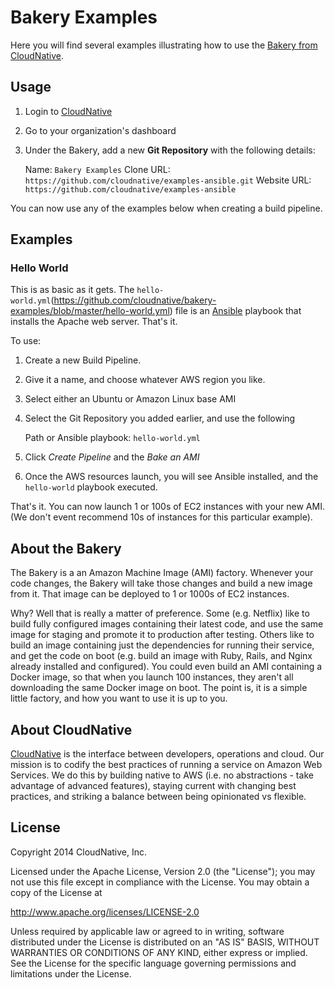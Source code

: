 # Bakery Examples

Here you will find several examples illustrating how to use the [Bakery from CloudNative](https://cloudnative.io/).

## Usage

1.  Login to [CloudNative](https://cloudnative.io/)
1.  Go to your organization's dashboard
1.  Under the Bakery, add a new __Git Repository__ with the following details:

    Name: `Bakery Examples`
    Clone URL: `https://github.com/cloudnative/examples-ansible.git`
    Website URL: `https://github.com/cloudnative/examples-ansible`
    
You can now use any of the examples below when creating a build pipeline.

## Examples

### Hello World

This is as basic as it gets. The `hello-world.yml`(https://github.com/cloudnative/bakery-examples/blob/master/hello-world.yml) file is an [Ansible](https://github.com/ansible/ansible) playbook that installs the Apache web server. That's it.

To use:

1.  Create a new Build Pipeline.
1.  Give it a name, and choose whatever AWS region you like.
1.  Select either an Ubuntu or Amazon Linux base AMI
1.  Select the Git Repository you added earlier, and use the following

    Path or Ansible playbook: `hello-world.yml`
    
1.  Click _Create Pipeline_ and the _Bake an AMI_
1.  Once the AWS resources launch, you will see Ansible installed, and the `hello-world` playbook executed.

That's it. You can now launch 1 or 100s of EC2 instances with your new AMI. (We don't event recommend 10s of instances for this particular example).


## About the Bakery

The Bakery is a an Amazon Machine Image (AMI) factory. Whenever your code changes, the Bakery will take those changes and build a new image from it. That image can be deployed to 1 or 1000s of EC2 instances. 

Why? Well that is really a matter of preference. Some (e.g. Netflix) like to build fully configured images containing their latest code, and use the same image for staging and promote it to production after testing. Others like to build an image containing just the dependencies for running their service, and get the code on boot (e.g. build an image with Ruby, Rails, and Nginx already installed and configured). You could even build an AMI containing a Docker image, so that when you launch 100 instances, they aren't all downloading the same Docker image on boot. The point is, it is a simple little factory, and how you want to use it is up to you.

## About CloudNative

[CloudNative](https://cloudnative.io/) is the interface between developers, operations and cloud. Our mission is to codify the best practices of running a service on Amazon Web Services. We do this by building native to AWS (i.e. no abstractions - take advantage of advanced features), staying current with changing best practices, and striking a balance between being opinionated vs flexible.

## License

Copyright 2014 CloudNative, Inc.

Licensed under the Apache License, Version 2.0 (the "License"); you may not use this file except in compliance with the License. You may obtain a copy of the License at

http://www.apache.org/licenses/LICENSE-2.0 

Unless required by applicable law or agreed to in writing, software distributed under the License is distributed on an "AS IS" BASIS, WITHOUT WARRANTIES OR CONDITIONS OF ANY KIND, either express or implied. See the License for the specific language governing permissions and limitations under the License.
